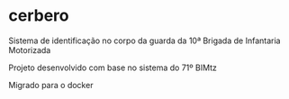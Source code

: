 # cerbero
Sistema de identificação no corpo da guarda da 10ª Brigada de Infantaria Motorizada

Projeto desenvolvido com base no sistema do 71º BIMtz

Migrado para o docker
